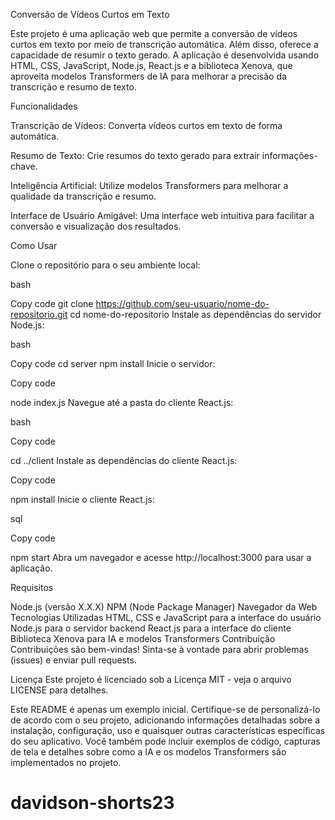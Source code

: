   
  Conversão de Vídeos Curtos em Texto
  
  Este projeto é uma aplicação web que permite a conversão de vídeos curtos em texto por meio de transcrição automática. Além disso, oferece a capacidade de resumir o texto gerado. A aplicação é desenvolvida usando HTML, CSS, JavaScript, Node.js, React.js e a biblioteca Xenova, que aproveita modelos Transformers de IA para melhorar a precisão da transcrição e resumo de texto.
  
  Funcionalidades
  
  Transcrição de Vídeos: Converta vídeos curtos em texto de forma automática.
  
  Resumo de Texto: Crie resumos do texto gerado para extrair informações-chave.
  
  Inteligência Artificial: Utilize modelos Transformers para melhorar a qualidade da transcrição e resumo.
  
  Interface de Usuário Amigável: Uma interface web intuitiva para facilitar a conversão e visualização dos resultados.
  
  Como Usar
  
  Clone o repositório para o seu ambiente local:
  
  bash
  
  Copy code
  git clone https://github.com/seu-usuario/nome-do-repositorio.git
  cd nome-do-repositorio
  Instale as dependências do servidor Node.js:
  
  bash
  
  Copy code
  cd server
  npm install
  Inicie o servidor:
  
  Copy code
  
  node index.js
  Navegue até a pasta do cliente React.js:
  
  bash
  
  Copy code
  
  cd ../client
  Instale as dependências do cliente React.js:
  
  Copy code
  
  npm install
  Inicie o cliente React.js:
  
  sql
  
  Copy code
  
  npm start
  Abra um navegador e acesse http://localhost:3000 para usar a aplicação.
  
  Requisitos
  
  Node.js (versão X.X.X)
  NPM (Node Package Manager)
  Navegador da Web
  Tecnologias Utilizadas
  HTML, CSS e JavaScript para a interface do usuário
  Node.js para o servidor backend
  React.js para a interface do cliente
  Biblioteca Xenova para IA e modelos Transformers
  Contribuição
  Contribuições são bem-vindas! Sinta-se à vontade para abrir problemas (issues) e enviar pull requests.
  
  Licença
  Este projeto é licenciado sob a Licença MIT - veja o arquivo LICENSE para detalhes.
  
  Este README é apenas um exemplo inicial. Certifique-se de personalizá-lo de acordo com o seu projeto, adicionando informações detalhadas sobre a instalação, configuração, uso e quaisquer outras características específicas do seu aplicativo. Você também pode incluir exemplos de código, capturas de tela e detalhes sobre como a IA e os modelos Transformers são implementados no projeto.
  
  # davidson-shorts23
